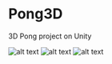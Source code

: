 # Pong3D
3D Pong project on Unity

![alt text](https://cdn.discordapp.com/attachments/468821430109339659/750053986111062066/unknown.png)
![alt text](https://cdn.discordapp.com/attachments/468821430109339659/750054769690804344/unknown.png)
![alt text](https://andhefallen.site/PongJeu.png)
